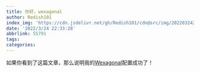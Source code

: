 ```yaml
---
title: 你好，wexagonal
author: Redish101
index_img: 'https://cdn.jsdelivr.net/gh/Redish101/cdn@src/img/20220324232911.png'
date: '2022/3/24 22:33:28'
abbrlink: 55791
tags:
categories:
---
```

如果你看到了这篇文章，那么说明我的[Wexagonal](https://wexa.top)配置成功了！
